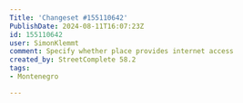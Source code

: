 ```yaml
---
Title: 'Changeset #155110642'
PublishDate: 2024-08-11T16:07:23Z
id: 155110642
user: SimonKlemmt
comment: Specify whether place provides internet access
created_by: StreetComplete 58.2
tags:
- Montenegro

---
```

